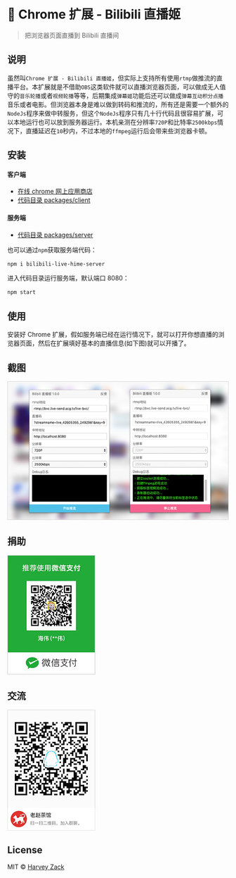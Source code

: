 # :beer: Chrome 扩展 - Bilibili 直播姬

> 把浏览器页面直播到 Bilibili 直播间

## 说明

虽然叫`Chrome 扩展 - Bilibili 直播姬`，但实际上支持所有使用`rtmp`做推流的直播平台。本扩展就是不借助`OBS`这类软件就可以直播浏览器页面，可以做成无人值守的`音乐轮播`或者`视频轮播`等等，后期集成`弹幕姬`功能后还可以做成`弹幕互动积分点播`音乐或者电影。但浏览器本身是难以做到转码和推流的，所有还是需要一个额外的`NodeJs`程序来做中转服务，但这个`NodeJs`程序只有几十行代码且很容易扩展，可以本地运行也可以放到服务器运行。本机亲测在分辨率`720P`和比特率`2500kbps`情况下，直播延迟在`10`秒内，不过本地的`ffmpeg`运行后会带来些浏览器卡顿。

## 安装

#### 客户端

-   [在线 chrome 网上应用商店](https://chrome.google.com/webstore/detail/nagmkdppcmenlcgelpgkjoknakghllml)
-   [代码目录 packages/client](./packages/client)

#### 服务端

-   [代码目录 packages/server](./packages/server)

也可以通过`npm`获取服务端代码：

```bash
npm i bilibili-live-hime-server
```

进入代码目录运行服务端，默认端口 8080：

```bash
npm start
```

## 使用

安装好 Chrome 扩展，假如服务端已经在运行情况下，就可以打开你想直播的浏览器页面，然后在扩展填好基本的直播信息(如下图)就可以开播了。

## 截图

<img src="./images/screenshot.png" width="640">

## 捐助

![捐助](./images/wechatpay.jpg)

## 交流

![QQ 群](./images/qqgroup.png)

## License

MIT © [Harvey Zack](https://sleepy.im/)
